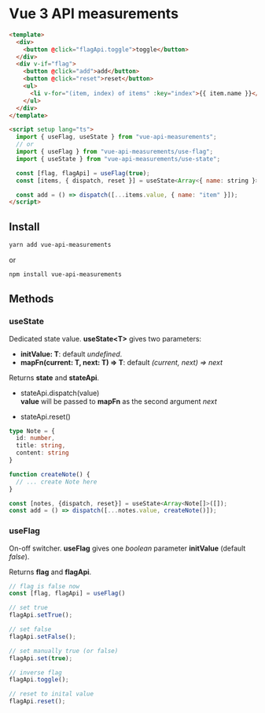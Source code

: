 # Vue 3 API measurements

```html
<template>
  <div>
    <button @click="flagApi.toggle">toggle</button>
  </div>
  <div v-if="flag">
    <button @click="add">add</button>
    <button @click="reset">reset</button>
    <ul>
      <li v-for="(item, index) of items" :key="index">{{ item.name }}</li>
    </ul>
  </div>
</template>

<script setup lang="ts">
  import { useFlag, useState } from "vue-api-measurements";
  // or
  import { useFlag } from "vue-api-measurements/use-flag";
  import { useState } from "vue-api-measurements/use-state";

  const [flag, flagApi] = useFlag(true);
  const [items, { dispatch, reset }] = useState<Array<{ name: string }>>([]);

  const add = () => dispatch([...items.value, { name: "item" }]);
</script>
```

## Install

```bash
yarn add vue-api-measurements
```
or
```bash
npm install vue-api-measurements
```

## Methods

### **useState**

Dedicated state value. **useState\<T\>** gives two parameters:
- **initValue: T**: default _undefined_.
- **mapFn(current: T, next: T) => T**: default _(current, next) => next_ 

Returns **state** and **stateApi**.

- stateApi.dispatch(value)  
**value** will be passed to **mapFn** as the second argument _next_

- stateApi.reset()

```ts
type Note = {
  id: number,
  title: string,
  content: string
}

function createNote() {
  // ... create Note here
}

const [notes, {dispatch, reset}] = useState<Array<Note[]>([]);
const add = () => dispatch([...notes.value, createNote()]);
```

### **useFlag**

On-off switcher. **useFlag** gives one _boolean_ parameter **initValue** (default _false_).  

Returns **flag** and **flagApi**.

```ts
// flag is false now
const [flag, flagApi] = useFlag()

// set true
flagApi.setTrue();

// set false
flagApi.setFalse();

// set manually true (or false)
flagApi.set(true);

// inverse flag
flagApi.toggle();

// reset to inital value
flagApi.reset();
```
